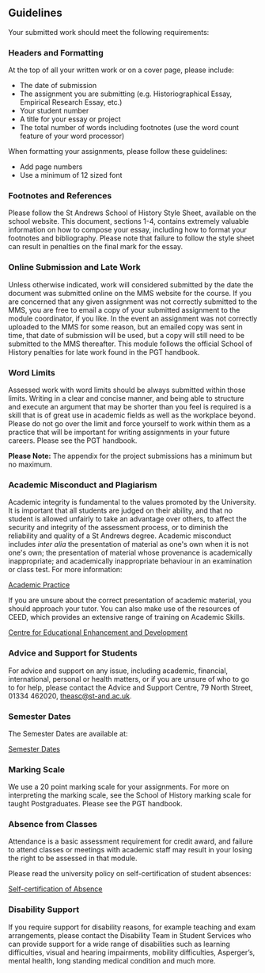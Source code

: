 
## Guidelines

Your submitted work should meet the following requirements:

### Headers and Formatting

At the top of all your written work or on a cover page, please include:

* The date of submission
* The assignment you are submitting (e.g. Historiographical Essay, Empirical Research Essay, etc.)
* Your student number
* A title for your essay or project
* The total number of words including footnotes (use the word count feature of your word processor)

When formatting your assignments, please follow these guidelines:

* Add page numbers
* Use a minimum of 12 sized font

### Footnotes and References

Please follow the St Andrews School of History Style Sheet, available on the school website. This document, sections 1-4, contains extremely valuable information on how to compose your essay, including how to format your footnotes and bibliography. Please note that failure to follow the style sheet can result in penalties on the final mark for the essay.

### Online Submission and Late Work

Unless otherwise indicated, work will considered submitted by the date the document was submitted online on the MMS website for the course. If you are concerned that any given assignment was not correctly submitted to the MMS, you are free to email a copy of your submitted assignment to the module coordinator, if you like. In the event an assignment was not correctly uploaded to the MMS for some reason, but an emailed copy was sent in time, that date of submission will be used, but a copy will still need to be submitted to the MMS thereafter. This module follows the official School of History penalties for late work found in the PGT handbook.

### Word Limits

Assessed work with word limits should be always submitted within those limits. Writing in a clear and concise manner, and being able to structure and execute an argument that may be shorter than you feel is required is a skill that is of great use in academic fields as well as the workplace beyond. Please do not go over the limit and force yourself to work within them as a practice that will be important for writing assignments in your future careers. Please see the PGT handbook.

**Please Note:** The appendix for the project submissions has a minimum but no maximum.

### Academic Misconduct and Plagiarism

Academic integrity is fundamental to the values promoted by the University. It is important that all students are judged on their ability, and that no student is allowed unfairly to take an advantage over others, to affect the security and integrity of the assessment process, or to diminish the reliability and quality of a St Andrews degree. Academic misconduct includes *inter alia* the presentation of material as one's own when it is not one's own; the presentation of material whose provenance is academically inappropriate; and academically inappropriate behaviour in an examination or class test. For more information: 

[Academic Practice](https://www.st-andrews.ac.uk/students/rules/academicpractice/)

If you are unsure about the correct presentation of academic material, you should approach your tutor. You can also make use of the resources of CEED, which provides an extensive range of training on Academic Skills.

[Centre for Educational Enhancement and Development](https://www.st-andrews.ac.uk/ceed/)

### Advice and Support for Students

For advice and support on any issue, including academic, financial, international, personal or health matters, or if you are unsure of who to go to for help, please contact the Advice and Support Centre, 79 North Street, 01334 462020, theasc@st-and.ac.uk.  

### Semester Dates

The Semester Dates are available at:  

[Semester Dates](https://www.st-andrews.ac.uk/semesterdates/)

### Marking Scale

We use a 20 point marking scale for your assignments. For more on interpreting the marking scale, see the School of History marking scale for taught Postgraduates. Please see the PGT handbook.

### Absence from Classes

Attendance is a basic assessment requirement for credit award, and failure to attend classes or meetings with academic staff may result in your losing the right to be assessed in that module. 

Please read the university policy on self-certification of student absences:

[Self-certification of Absence](https://www.st-andrews.ac.uk/students/rules/selfcertification/)

### Disability Support

If you require support for disability reasons, for example teaching and exam arrangements, please contact the Disability Team in Student Services who can provide support for a wide range of disabilities such as learning difficulties, visual and hearing impairments, mobility difficulties, Asperger’s, mental health, long standing medical condition and much more.

